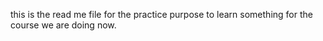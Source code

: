 
this is the read me file for the practice purpose to learn something for the course we are doing now.